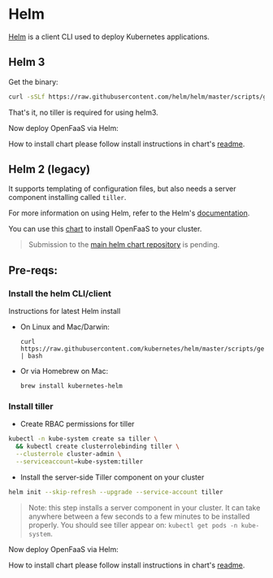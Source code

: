 # Helm

[Helm](https://github.com/kubernetes/helm) is a client CLI used to deploy Kubernetes
applications.

## Helm 3

Get the binary:

```sh
curl -sSLf https://raw.githubusercontent.com/helm/helm/master/scripts/get-helm-3 | bash
```

That's it, no tiller is required for using helm3.

Now deploy OpenFaaS via Helm:

How to install chart please follow install instructions in chart's [readme](chart/openfaas/README.md).

## Helm 2 (legacy)

It supports templating of configuration files, but also needs a server
component installing called `tiller`.

For more information on using Helm, refer to the Helm's [documentation](https://docs.helm.sh/using_helm/#quickstart-guide).

You can use this [chart](chart/openfaas) to install OpenFaaS to your cluster.

> Submission to the [main helm chart repository](https://github.com/kubernetes/charts) is pending.

## Pre-reqs:

### Install the helm CLI/client

Instructions for latest Helm install

* On Linux and Mac/Darwin:

      curl https://raw.githubusercontent.com/kubernetes/helm/master/scripts/get | bash

* Or via Homebrew on Mac:

      brew install kubernetes-helm

### Install tiller

* Create RBAC permissions for tiller

```sh
kubectl -n kube-system create sa tiller \
  && kubectl create clusterrolebinding tiller \
  --clusterrole cluster-admin \
  --serviceaccount=kube-system:tiller
```

* Install the server-side Tiller component on your cluster

```sh
helm init --skip-refresh --upgrade --service-account tiller
```

> Note: this step installs a server component in your cluster. It can take anywhere between a few seconds to a few minutes to be installed properly. You should see tiller appear on: `kubectl get pods -n kube-system`.

Now deploy OpenFaaS via Helm:

How to install chart please follow install instructions in chart's [readme](chart/openfaas/README.md).
